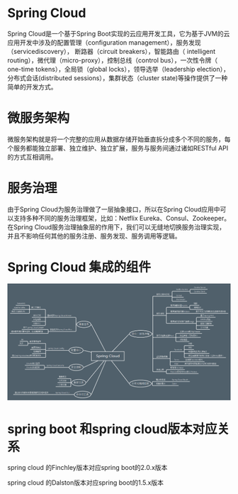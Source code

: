 # Spring Cloud
Spring Cloud是一个基于Spring Boot实现的云应用开发工具，它为基于JVM的云应用开发中涉及的配置管理（configuration management），服务发现（servicediscovery）， 断路器（circuit breakers），智能路由（ intelligent routing），微代理（micro-proxy），控制总线（control bus），一次性令牌（ one-time tokens），全局锁（global locks），领导选举（leadership election），分布式会话(distributed sessions），集群状态（cluster state)等操作提供了一种简单的开发方式。
    
# 微服务架构
微服务架构就是将一个完整的应用从数据存储开始垂直拆分成多个不同的服务，每个服务都能独立部署、独立维护、独立扩展，服务与服务间通过诸如RESTful API的方式互相调用。
    
# 服务治理
由于Spring Cloud为服务治理做了一层抽象接口，所以在Spring Cloud应用中可以支持多种不同的服务治理框架，比如：Netflix Eureka、Consul、Zookeeper。在Spring Cloud服务治理抽象层的作用下，我们可以无缝地切换服务治理实现，并且不影响任何其他的服务注册、服务发现、服务调用等逻辑。
    
# Spring Cloud 集成的组件
![spring cloud](src/main/resources/images/spring-cloud.png)  
    
# spring boot 和spring cloud版本对应关系
spring cloud 的Finchley版本对应spring boot的2.0.x版本
    
spring cloud 的Dalston版本对应spring boot的1.5.x版本